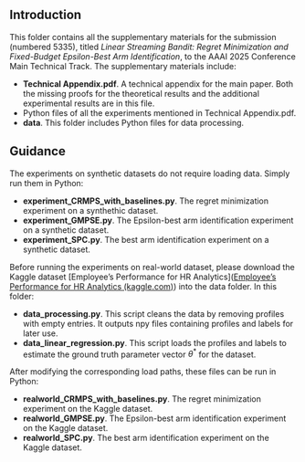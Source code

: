 ## Introduction



This folder contains all the supplementary materials for the submission (numbered 5335), titled *Linear Streaming Bandit: Regret Minimization and Fixed-Budget Epsilon-Best Arm Identification*, to the AAAI 2025 Conference Main Technical Track. The supplementary materials include:

- **Technical Appendix.pdf**. A technical appendix for the main paper. Both the missing proofs for the theoretical results and the additional experimental results are in this file.
- Python files of all the experiments mentioned in Technical Appendix.pdf.
- **data**. This folder includes Python files for data processing. 



## Guidance 



The experiments on synthetic datasets do not require loading data. Simply run them in Python:

- **experiment_CRMPS_with_baselines.py**. The regret minimization experiment on a synthethic dataset. 
- **experiment_GMPSE.py**. The Epsilon-best arm identification experiment on a synthetic dataset.
- **experiment_SPC.py**. The best arm identification experiment on a synthetic dataset.

Before running the experiments on real-world dataset, please download the Kaggle dataset [Employee’s Performance for HR Analytics]([Employee’s Performance for HR Analytics (kaggle.com)](https://www.kaggle.com/datasets/sanjanchaudhari/employees-performance-for-hr-analytics/data)) into the data folder. In this folder:

- **data_processing.py**. This script cleans the data by removing profiles with empty entries. It outputs npy files containing profiles and labels for later use.
- **data_linear_regression.py**. This script loads the profiles and labels to estimate the ground truth parameter vector $\theta^*$ for the dataset.

After modifying the corresponding load paths, these files can be run in Python:

- **realworld_CRMPS_with_baselines.py**. The regret minimization experiment on the Kaggle dataset. 
- **realworld_GMPSE.py**. The Epsilon-best arm identification experiment on the Kaggle dataset.
- **realworld_SPC.py**. The best arm identification experiment on the Kaggle dataset.




